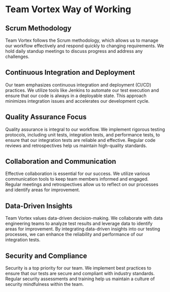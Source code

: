 # Team Vortex Way of Working

## Scrum Methodology
Team Vortex follows the Scrum methodology, which allows us to manage our workflow effectively and respond quickly to changing requirements. We hold daily standup meetings to discuss progress and address any challenges.

## Continuous Integration and Deployment
Our team emphasizes continuous integration and deployment (CI/CD) practices. We utilize tools like Jenkins to automate our test execution and ensure that our code is always in a deployable state. This approach minimizes integration issues and accelerates our development cycle.

## Quality Assurance Focus
Quality assurance is integral to our workflow. We implement rigorous testing protocols, including unit tests, integration tests, and performance tests, to ensure that our integration tests are reliable and effective. Regular code reviews and retrospectives help us maintain high-quality standards.

## Collaboration and Communication
Effective collaboration is essential for our success. We utilize various communication tools to keep team members informed and engaged. Regular meetings and retrospectives allow us to reflect on our processes and identify areas for improvement.

## Data-Driven Insights
Team Vortex values data-driven decision-making. We collaborate with data engineering teams to analyze test results and leverage data to identify areas for improvement. By integrating data-driven insights into our testing processes, we can enhance the reliability and performance of our integration tests.

## Security and Compliance
Security is a top priority for our team. We implement best practices to ensure that our tests are secure and compliant with industry standards. Regular security assessments and training help us maintain a culture of security mindfulness within the team. 